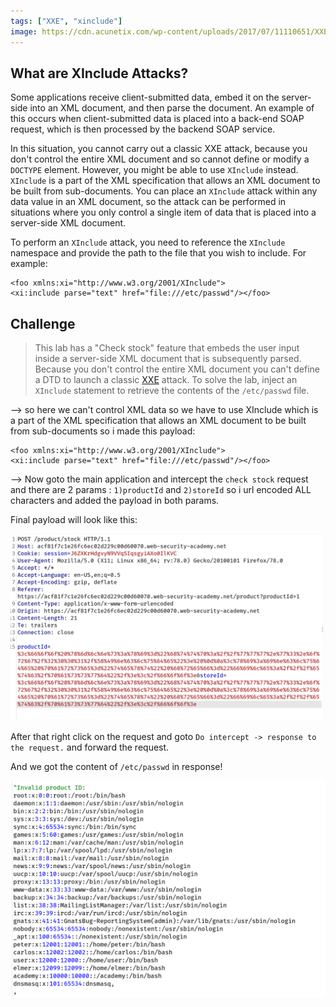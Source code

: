 ```yaml
---
tags: ["XXE", "xinclude"]
image: https://cdn.acunetix.com/wp-content/uploads/2017/07/11110651/XXE_600x315.png
---
```


## What are XInclude Attacks?

Some applications receive client-submitted data, embed it on the server-side into an XML document, and then parse the document. An example of this occurs when client-submitted data is placed into a back-end SOAP request, which is then processed by the backend SOAP service.

In this situation, you cannot carry out a classic XXE attack, because you don't control the entire XML document and so cannot define or modify a `DOCTYPE` element. However, you might be able to use `XInclude` instead. `XInclude` is a part of the XML specification that allows an XML document to be built from sub-documents. You can place an `XInclude` attack within any data value in an XML document, so the attack can be performed in situations where you only control a single item of data that is placed into a server-side XML document.

To perform an `XInclude` attack, you need to reference the `XInclude` namespace and provide the path to the file that you wish to include. For example:

```
<foo xmlns:xi="http://www.w3.org/2001/XInclude">
<xi:include parse="text" href="file:///etc/passwd"/></foo>
```

## Challenge

> This lab has a "Check stock" feature that embeds the user input inside a server-side XML document that is subsequently parsed.
> Because you don't control the entire XML document you can't define a DTD to launch a classic [XXE](https://portswigger.net/web-security/xxe) attack.
> To solve the lab, inject an `XInclude` statement to retrieve the contents of the `/etc/passwd` file.

--> so here we can't control XML data so we have to use XInclude which is a part of the XML specification that allows an XML document to be built from sub-documents so i made this payload:

```
<foo xmlns:xi="http://www.w3.org/2001/XInclude">
<xi:include parse="text" href="file:///etc/passwd"/></foo>
```

--> Now goto the main application and intercept the `check stock` request and there are 2 params : `1)productId` and `2)storeId` so i url encoded ALL characters and added the payload in both params.

Final payload will look like this:

![](Attachments/Pastedimage20220303130733.png)

After that right click on the request and goto `Do intercept -> response to the request.` and forward the request.

And we got the content of `/etc/passwd` in response!

![](Attachments/Pastedimage20220303130236.png)
